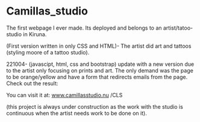 # Camillas_studio
The first webpage I ever made.  Its deployed and belongs to an artist/tatoo-studio in Kiruna. 

(First version written in only CSS and HTML)- The artist did art and tattoos (styling moore of a tattoo studio).

221004- (javascipt, html, css and bootstrap) update with a new version due to the artist only focusing on prints and art. The only demand was the page to be orange/yellow and have a form that redirects emails from the page. Check out the result: 

You can visit it at: www.camillasstudio.nu /CLS

 (this project is always under construction as the work with the studio is continuous when the artist needs work to be done on it).
